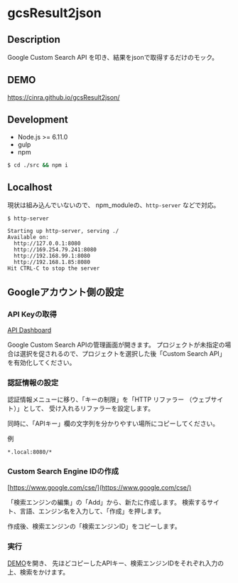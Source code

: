# gcsResult2json

## Description

Google Custom Search API を叩き、結果をjsonで取得するだけのモック。

## DEMO

https://cinra.github.io/gcsResult2json/

## Development

- Node.js >= 6.11.0
- gulp
- npm

```sh
$ cd ./src && npm i
```

## Localhost

現状は組み込んでいないので、
npm_moduleの、`http-server` などで対応。

```
$ http-server

Starting up http-server, serving ./
Available on:
  http://127.0.0.1:8080
  http://169.254.79.241:8080
  http://192.168.99.1:8080
  http://192.168.1.85:8080
Hit CTRL-C to stop the server
```

## Googleアカウント側の設定

### API Keyの取得

[API Dashboard](https://console.cloud.google.com/projectselector/apis/api/customsearch.googleapis.com/overview)

Google Custom Search APIの管理画面が開きます。
プロジェクトが未指定の場合は選択を促されるので、プロジェクトを選択した後「Custom Search API」を有効化してください。

### 認証情報の設定

認証情報メニューに移り、「キーの制限」を「HTTP リファラー （ウェブサイト）」として、
受け入れるリファラーを設定します。

同時に、「APIキー」欄の文字列を分かりやすい場所にコピーしてください。

例

```
*.local:8080/*
```

### Custom Search Engine IDの作成

[https://www.google.com/cse/](https://www.google.com/cse/)

「検索エンジンの編集」の「Add」から、新たに作成します。
検索するサイト、言語、エンジン名を入力して、「作成」を押します。

作成後、検索エンジンの「検索エンジンID」をコピーします。

### 実行

[DEMO](https://cinra.github.io/gcsResult2json/)を開き、
先ほどコピーしたAPIキー、検索エンジンIDをそれぞれ入力の上、検索をかけます。